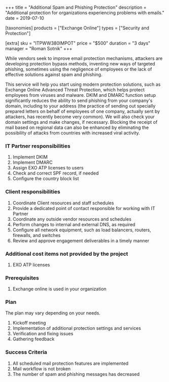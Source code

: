 +++
title = "Additional Spam and Phishing Protection"
description = "Additional protection for organizations experiencing problems with emails."
date = 2019-07-10

[taxonomies]
products = ["Exchange Online"]
types = ["Security and Protection"]

[extra]
sku = "ITPWW380IMPOT"
price = "$500"
duration = "3 days"
manager = "Roman Sotnik"
+++

While vendors seek to improve email protection mechanisms, attackers
are developing protection bypass methods, inventing new ways of targeted
phishing, sometimes using the negligence of employees or the lack of
effective solutions against spam and phishing.

This service will help you start using modern protection solutions, such
as Exchange Online Advanced Threat Protection, which helps protect
employees from viruses and malware. DKIM and DMARC
function setup significantly reduces the ability to send phishing from
your company's domain, including to your address (the practice of
sending out specially prepared letters on behalf of employees of one
company, actually sent by attackers, has recently become very common).
We will also check your domain settings and make changes, if necessary.
Blocking the receipt of mail based on regional data can also be enhanced by 
eliminating the possibility of attacks from countries
with increased viral activity.

### IT Partner responsibilities

1.  Implement DKIM
2.  Implement DMARC
3.  Assign EXO ATP licenses to users
4.  Check and correct SPF record, if needed
5.  Configure the country block list

### Client responsibilities

1.  Coordinate Client resources and staff schedules
2.  Provide a dedicated point of contact responsible for working with IT
    Partner
3.  Coordinate any outside vendor resources and schedules
4.  Perform changes to internal and external DNS, as required
5.  Configure all network equipment, such as load balancers, routers,
    firewalls, and switches
6.  Review and approve engagement deliverables in a timely manner

### Additional cost items not provided by the project

1.  EXO ATP licenses

### Prerequisites

1.  Exchange online is used in your organization

### Plan

The plan may vary depending on your needs.

1.  Kickoff meeting
2.  Implementation of additional protection settings and services
3.  Verification and fixing issues
4.  Gathering feedback

### Success Criteria

1.  All scheduled mail protection features are implemented
2.  Mail workflow is not broken
3.  The number of spam and phishing messages has decreased

